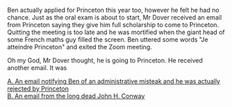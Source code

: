 Ben actually applied for Princeton this year too, however he felt he had no chance. Just as the oral exam is about to start, Mr Dover received an email from Princeton saying they give him full scholarship to come to Princeton. Quitting the meeting is too late and he was mortified when the giant head of some French maths guy filled the screen. Ben uttered some words "Je atteindre Princeton" and exited the Zoom meeting.

Oh my God, Mr Dover thought, he is going to Princeton. He received another email. It was

[A. An email notifying Ben of an administrative misteak and he was actually rejected by Princeton](princetonreject.html) \
[B. An email from the long dead John H. Conway](conway.html)